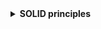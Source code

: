 <details>
  <summary><strong> SOLID principles </strong></summary>

**SOLID** là tập hợp **5 nguyên tắc thiết kế** phần mềm giúp tạo ra mã nguồn **dễ bảo trì, mở rộng và linh hoạt** hơn.

![image](https://github.com/user-attachments/assets/68719767-013e-4eb8-982c-0744c429c2c7)


<details>
  <summary><strong> Nguyên tắc đơn trách nhiệm </strong></summary>

**S - Single Responsibility Principle (SRP) - Nguyên tắc đơn trách nhiệm**: **Mỗi phần** của chương trình chỉ nên làm **một việc duy nhất**. Nếu một phần có nhiều nhiệm vụ, nó sẽ khó bảo trì và dễ gây lỗi khi thay đổi. Nguyên tắc này giúp mã nguồn dễ bảo trì, dễ mở rộng và dễ kiểm thử hơn.

Ta có chương trình sau:

```cpp
class Sensor
{
    public:
        // Xử lý dữ liệu
        void processData(){}
       
        // Lưu trữ dữ liệu
        void saveData(){}

        // Gửi dữ liệu đi
        void sendData(){}
};
```

Bản thân class `Sensor` trên đảm nhận tận **ba việc khác nhau** là xử lý, lưu trữ và gửi. Điều này là vi phạm **SRP** do đó ta cần phải sửa lại cho phù hợp.

```cpp
// Class xử lý dữ liệu
class Process
{
    public:
        void processData(){}
};

// Class lưu trữ dữ liệu
class Save
{
    public:
        void saveData(){}
};

// Class gửi dữ liệu
class Send
{
    public:
        void sendData(){}
};
```

Như trên đối với các **công việc khác nhau** thì ta đều đã chia ra làm từng **class riêng biệt** và đảm bảo được **SRP**.

</details>



<details>
  <summary><strong> Nguyên tắc đóng mở </strong></summary>

**O - Open/Closed Principle (OCP) - Nguyên tắc đóng mở**: Cho phép **mở rộng** nhưng **không sửa đổi** mã cũ. Khi cần thêm tính năng mới, hãy thêm mã mới thay vì chỉnh sửa mã hiện có. Tránh sửa đổi mã nguồn cũ, giúp phần mềm ổn định hơn.

Ví dụ:
```cpp
class SpeedAlert
{
    public:
        void sendAlert(double speed)
        {
            if (speed > 100)
            {
                cout << "Cảnh báo: Vượt quá tốc độ!" << endl;
            }
        }
};
```

Ở đây ta có một hệ thống cảnh báo tốc độ, ban đầu hệ thống này chỉ hỗ trợ cảnh báo bằng âm thanh. Nếu ta muốn thêm cảnh báo bằng đèn LED, ta phải sửa code trong `sendAlert()`, vi phạm OCP. Thay vào đó ta viết như sau:

```cpp
#include <iostream>
using namespace std;

class Device_Alert{
    public:
        virtual void sendAlert(double speed) = 0;
};
class Sound_Alert : public Device_Alert{
    public:
        void sendAlert(double speed) override{
            if (speed > 100){
                cout << "Cảnh báo: Vượt quá tốc độ! (Âm thanh)" << endl;
            }
        }
};
class LED_Alert : public Device_Alert{
    public:
        void sendAlert(double speed) override{
            if (speed > 100){
                cout << "Cảnh báo: Vượt quá tốc độ! (Đèn LED)" << endl;
            }
        }
};
   
int main(){
    Sound_Alert sound;
    LED_Alert led;

    sound.sendAlert(110);
    led.sendAlert(180);

    return 0;
}
```

Ở đây ta:
+  Tạo một class cha chứa hàm `sendAlert()`. Đây sẽ là hàm cảnh báo chung cho các loại cảnh báo khác nhau và là hàm thuần ảo để các hàm con khác có thể kế thừa.
+  Đối với các cảnh báo khác nhau thì ta lại tạo các `class` khác nhau như `Sound_Alert` và `LED_Alert`, các hàm này đều kế thừa từ lớp cha `Device_Alert`.
+  Nếu ta muốn thêm một dạng cảnh báo khác, thì ta có thể thêm một lớp mới và để nó kế thừa `Device_Alert` để sử dụng chung phương thức `sendAlert()`.

</details>



<details>
  <summary><strong> Nguyên tắc thay thế Liskov </strong></summary>

**L - Liskov Substitution Principle (LSP) - Nguyên tắc thay thế Liskov**: Một lớp con có thể thay thế lớp cha mà không làm thay đổi tính đúng đắn của chương trình. Đảm bảo tính kế thừa không phá vỡ hành vi của hệ thống.

```cpp
class Rectangle{
    private:
        int width, height;

    public:
        virtual void setWidth(int w){
            width  = w;
        }

        virtual void setHeight(int h){
            height = h;
        }
};

class Square : public Rectangle{
    public:
        void setWidth(int w)  override{
            width = height = w;
        }

        void setHeight(int h) override{
            width = height = h;
        }
};
```

Ở đây ta có `Square` là lớp con của `Rectangle`, tuy nhiên ở lớp `Square` các phương thức `setWidth(int w)` và `setHeight(int h)` lại gán cho `width = height`. Điều này làm thay đổi đi tính đúng đắn của class cha vi phạm **LSP** vì `width` và `height` phải khác nhau. Do đó ta cần phải sửa lại khác:

```cpp
class Shape{
    public:
        virtual int getArea() = 0;
};
   
class Rectangle : public Shape {
    private:
        int width, height;

    public:
        void setDimensions(int w, int h){
            width = w; height = h;
        }

        int getArea() override{
            return width * height;
        }
};

class Square : public Shape {
    private:
        int side;

    public:
        void setSide(int s){
            side = s;
        }
       
        int getArea() override{
            return side * side;
        }
};
```

Bằng cách để cả `Square` và `Rectangle` cũng thừa kế `Shape` và có cho mình các thuộc tính riêng sẽ không làm ảnh hưởng đến tính đúng đắn của chương trình. Nếu sau lại cần thêm các hình dạng khác thì lại cho thừa kế chung và override lại phương thức.

</details>




<details>
  <summary><strong> Nguyên tắc phân tách giao diện </strong></summary>

**I - Interface Segregation Principle (ISP) - Nguyên tắc phân chia interface**: Một class không nên bị ép buộc triển khai những phương thức mà nó không sử dụng. Tránh việc các class con phải cài đặt các phương thức không liên quan.

```cpp
class IVehicle
{
    public:
        virtual void drive() = 0;       // phương tiện có thể lái
        virtual void refuel() = 0;      // tiếp nhiên liệu
        virtual void loadCargo() = 0;   // chở hàng hóa
};

class Bike : public IVehicle
{
    public:
        void drive() override
        {
            cout << "Lái xe đạp" << endl;
        }

        void refuel() override {}       // Không hợp lý với xe đạp
        void loadCargo() override {}     
```

Giao diện `IVehicle` có ba hàm thuần ảo, class `Bike` kế thừa từ giao diện phải override cả ba hàm thuần ảo mặc dù `Bike` không thể sử dụng phương thức `refuel()`. Như vậy chương trình trên đã vi phạm **ISP** vì ép buộc lớp `Bike` triển khai những phương thức mà nó không sử dụng. Để sửa chữa việc này ta phân tách như sau.

```cpp
// Interface cho phương tiện có thể lái
class IDriveable{
    public:
        virtual void drive() = 0;
};
   
// Interface cho phương tiện có thể lái
class IFuelable{
    public:
        virtual void refuel() = 0;
};

// Interface cho phương tiện có thể lái
class ICargo{
    public:
        virtual void loadCargo() = 0;
};

// Xe ô tô
class Car : public IDriveable, public IFuelable, public ICargo{
    public:
        void drive() override{ cout << "Lái ô tô" << endl; }
    
        void refuel() override{ cout << "Đổ xăng" << endl; }
    
        void loadCargo() override{ cout << "Chở hàng" << endl; }
};

// xe đạp
class Bike : public IDriveable, public ICargo{
    public:
        void drive() override{ cout << "Lái xe đạp" << endl; }

	      void loadCargo() override{ cout << "Chở hàng" << endl; }
};
```

Bằng cách chia các tính năng thành các giao diện khác nhau, như vậy đối với các lớp phương tiện khác nhau ta có thể chọn tính cho phù hợp. Đối với `Car` có thể kế thừa cả ba lớp `IDriveable`, `IFuelable` và `ICargo` trong khi lớp `Bike` chỉ cần kế thừa 2 lớp thôi tránh được việc triển khai phương thức mà nó không sử dụng.

</details>



<details>
  <summary><strong> Nguyên tắc đảo ngược phụ thuộc </strong></summary>

**D - Dependency Inversion Principle (DIP) - Nguyên tắc đảo ngược sự phụ thuộc**: Các phần quan trọng trong chương trình không nên dựa trực tiếp vào chi tiết cụ thể mà nên dựa vào** một giao diện chung**. Điều này giúp phần mềm linh hoạt hơn, dễ mở rộng và thay đổi mà không làm ảnh hưởng đến các phần khác.

Ví dụ: thay vì một công tắc chỉ bật được đèn, ta làm nó điều khiển bất kỳ thiết bị nào bằng cách dùng một giao diện chung.

```cpp
class LightBulb
{
    public:
        void turnOn() { /* Bật đèn */ }
};

class Switch
{
    private:
        LightBulb bulb;
       
    public:
        void operate() { bulb.turnOn(); }
};    
```

Ta có lớp `Switch` bị phụ thuộc vào lớp `LightBulb`, hàm `turnOn()` đã được viết sẵn việc thay đổi hàm có thể ảnh hưởng đến tính đúng đắn của lớp `LightBulb`. `Switch` bị phụ thuộc vào `LightBulb` thay vì một giao diện chung như vậy là đã vi phạm **DIP**.

```cpp
class Device{
    public:
        virtual void turnOn() = 0;
};
class LightBulb : public Device{
    public:
        void turnOn() override { /* Bật đèn */ }
};
class Fan : public Device{
    public:
        void turnOn() override { /* Bật quạt */ }
};
class Switch{
    private:
        Device *device;

    public:
        Switch(Device *d) : device(d){}
        void operate() { device->turnOn(); }
};
```

Ở đây cả ba lớp `LightBulb`, `Fan` và `Switch` đều kế thừa từ lớp `Device` (một giao diện chung cho cả 3). Như vậy ta không chỉ sử dụng lớp `Switch` cho lớp `LightBulb` mà còn cả lớp `Fan` và thậm chí cho các lớp khác nếu ta cần mở rộng thêm.

</details>





</details>
